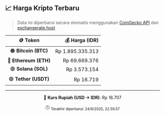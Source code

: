 

<!-- HARGA_KRIPTO -->
## 📈 Harga Kripto Terbaru

> Data ini diperbarui secara otomatis menggunakan [CoinGecko API](https://www.coingecko.com/) dan [exchangerate.host](https://exchangerate.host/)

<div align="center">

| 🪙 Token | 💰 Harga (IDR) |
|:------:|---------------:|
| 🟠 **Bitcoin (BTC)**   | Rp 1.895.335.313 |
| 🔵 **Ethereum (ETH)**  | Rp 69.669.376 |
| 🟣 **Solana (SOL)**    | Rp 3.573.154 |
| 🟢 **Tether (USDT)**   | Rp 16.719 |

---

💱 **Kurs Rupiah (USD → IDR)**: Rp 16.707

🕒 <sub>Terakhir diperbarui: 24/9/2025, 22.59.57</sub>

</div>
<!-- /HARGA_KRIPTO -->